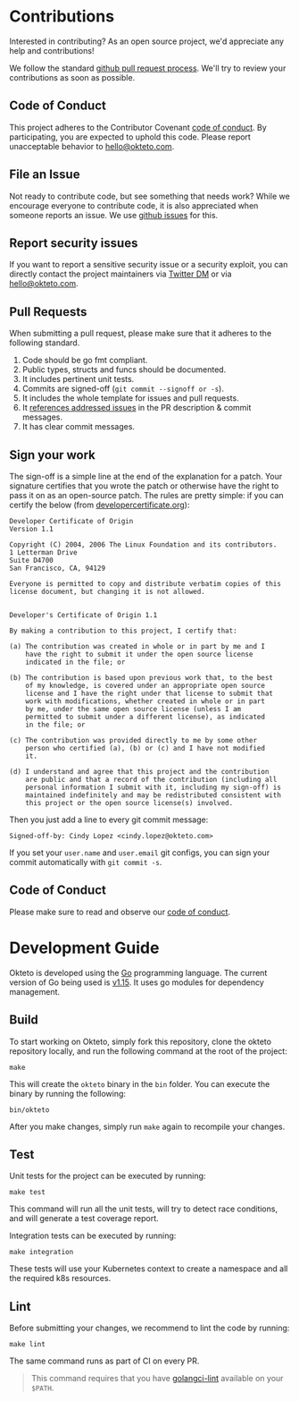 # Contributions

Interested in contributing? As an open source project, we'd appreciate any help and contributions! 

We follow the standard [github pull request process](https://help.github.com/articles/about-pull-requests/). We'll try to review your contributions as soon as possible. 

## Code of Conduct 

This project adheres to the Contributor Covenant [code of conduct](code-of-conduct.md). By participating, you are expected to uphold this code. Please report unacceptable behavior to hello@okteto.com.


## File an Issue
Not ready to contribute code, but see something that needs work? While we encourage everyone to contribute code, it is also appreciated when someone reports an issue. We use [github issues](https://github.com/okteto/okteto/issues) for this.

## Report security issues

If you want to report a sensitive security issue or a security exploit, you can directly contact the project maintainers via [Twitter DM](https://twitter.com/oktetoHQ) or via hello@okteto.com.

## Pull Requests

When submitting a pull request, please make sure that it adheres to the following standard.

1. Code should be go fmt compliant.
1. Public types, structs and funcs should be documented.
1. It includes pertinent unit tests.
1. Commits are signed-off (`git commit --signoff or -s`).
1. It includes the whole template for issues and pull requests.
1. It [references addressed issues](https://help.github.com/en/github/managing-your-work-on-github/closing-issues-using-keywords) in the PR description & commit messages.
1. It has clear commit messages.

## Sign your work

The sign-off is a simple line at the end of the explanation for a patch. Your signature certifies that you wrote the patch or otherwise have the right to pass it on as an open-source patch. The rules are pretty simple: if you can certify the below (from [developercertificate.org](https://developercertificate.org)):

```
Developer Certificate of Origin
Version 1.1

Copyright (C) 2004, 2006 The Linux Foundation and its contributors.
1 Letterman Drive
Suite D4700
San Francisco, CA, 94129

Everyone is permitted to copy and distribute verbatim copies of this
license document, but changing it is not allowed.


Developer's Certificate of Origin 1.1

By making a contribution to this project, I certify that:

(a) The contribution was created in whole or in part by me and I
    have the right to submit it under the open source license
    indicated in the file; or

(b) The contribution is based upon previous work that, to the best
    of my knowledge, is covered under an appropriate open source
    license and I have the right under that license to submit that
    work with modifications, whether created in whole or in part
    by me, under the same open source license (unless I am
    permitted to submit under a different license), as indicated
    in the file; or

(c) The contribution was provided directly to me by some other
    person who certified (a), (b) or (c) and I have not modified
    it.

(d) I understand and agree that this project and the contribution
    are public and that a record of the contribution (including all
    personal information I submit with it, including my sign-off) is
    maintained indefinitely and may be redistributed consistent with
    this project or the open source license(s) involved.
```

Then you just add a line to every git commit message:

```
Signed-off-by: Cindy Lopez <cindy.lopez@okteto.com>
```

If you set your `user.name` and `user.email` git configs, you can sign your commit automatically with `git commit -s`.

## Code of Conduct
Please make sure to read and observe our [code of conduct](code-of-conduct.md).

# Development Guide

Okteto is developed using the [Go](https://golang.org/) programming language. The current version of Go being used is [v1.15](https://golang.org/doc/go1.15). It uses go modules for dependency management. 

## Build 
To start working on Okteto, simply fork this repository, clone the okteto repository locally, and run the following command at the root of the project:

```
make
```

This will create the `okteto` binary in the `bin` folder. You can execute the binary by running the following:

```
bin/okteto
```

After you make changes, simply run `make` again to recompile your changes.

## Test 

Unit tests for the project can be executed by running:

```
make test
```

This command will run all the unit tests, will try to detect race conditions, and will generate a test coverage report.

Integration tests can be executed by running:

```
make integration
```

These tests will use your Kubernetes context to create a namespace and all the required k8s resources.

## Lint

Before submitting your changes, we recommend to lint the code by running:

```
make lint
```

The same command runs as part of CI on every PR.

> This command requires that you have [golangci-lint](https://github.com/golangci/golangci-lint#install) available on your `$PATH`.